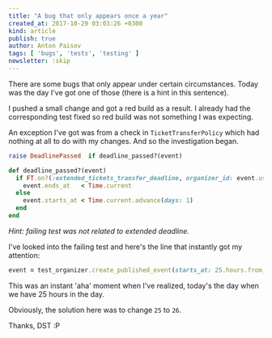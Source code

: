 ```yaml
---
title: "A bug that only appears once a year"
created_at: 2017-10-29 03:03:26 +0300
kind: article
publish: true
author: Anton Paisov
tags: [ 'bugs', 'tests', 'testing' ]
newsletter: :skip
---
```


There are some bugs that only appear under certain circumstances. Today was the day I've got one of those (there is a hint in this sentence).

<!-- more -->

I pushed a small change and got a red build as a result. I already had the corresponding test fixed so red build was not something I was expecting.

An exception I've got was from a check in `TicketTransferPolicy` which had nothing at all to do with my changes. And so the investigation began.

```ruby
raise DeadlinePassed  if deadline_passed?(event)
```

```ruby
def deadline_passed?(event)
  if FT.on?(:extended_tickets_transfer_deadline, organizer_id: event.user_id)
    event.ends_at   < Time.current
  else
    event.starts_at < Time.current.advance(days: 1)
  end
end
```

_Hint: failing test was not related to extended deadline._

I've looked into the failing test and here's the line that instantly got my attention:

```ruby
event = test_organizer.create_published_event(starts_at: 25.hours.from_now)
```

This was an instant 'aha' moment when I've realized, today's the day when we have 25 hours in the day.

Obviously, the solution here was to change `25` to `26`.

Thanks, DST :P
